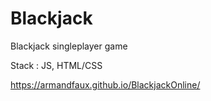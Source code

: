# Blackjack
Blackjack singleplayer game

Stack : JS, HTML/CSS

https://armandfaux.github.io/BlackjackOnline/
